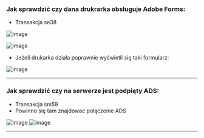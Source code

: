 ### Jak sprawdzić czy dana drukrarka obsługuje Adobe Forms:

* Transakcja se38

![image](https://user-images.githubusercontent.com/91785152/225922571-0547a5b4-9df1-468e-a8d6-5ccbe4378afa.png)

![image](https://user-images.githubusercontent.com/91785152/225922865-1c5bab24-9c62-4554-8fd6-366b9a51e362.png)

* Jeżeli drukarka działa poprawnie wyświetli się taki formularz:

![image](https://user-images.githubusercontent.com/91785152/225923049-0ef644df-4a8b-44a4-afdf-3609bf421281.png)

-------------------------------------------------------------------------------------------------------------------

### Jak sprawdzić czy na serwerze jest podpięty ADS:

* Transakcja sm59
* Powinno się tam znajdować połączenie ADS

![image](https://user-images.githubusercontent.com/91785152/225923512-97725aee-395b-4bde-ba2b-3bfc7dc17467.png)
![image](https://user-images.githubusercontent.com/91785152/225923579-97950ca7-844b-4ab5-affd-c0c12ce63d51.png)

-------------------------------------------------------------------------------------------------------------------
